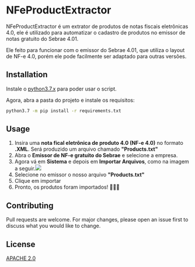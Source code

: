 # NFeProductExtractor

NFeProductExtractor é um extrator de produtos de notas fiscais eletrônicas 4.0, ele é utilizado para automatizar o cadastro de produtos no emissor de notas gratuito do Sebrae 4.01.

Ele feito para funcionar com o emissor do Sebrae 4.01, que utiliza o layout de NF-e 4.0, porém ele pode facilmente ser adaptado para outras versões.

## Installation

Instale o [python3.7.x](https://www.python.org/downloads/) para poder usar o script.

Agora, abra a pasta do projeto e instale os requisitos:

```bash
python3.7 -m pip install -r requirements.txt
```

## Usage

1. Insira uma **nota fical eletrônica de produto 4.0 (NF-e 4.0)** no formato **.XML**. Será produzido um arquivo chamado **"Products.txt"**
2. Abra o **Emissor de NF-e gratuito do Sebrae** e selecione a empresa.
1. Agora vá em **Sistema** e depois em **Importar Arquivos**, como na imagem a seguir.![](https://raw.githubusercontent.com/xandao6/NFeProductExtractor/master/imagesTutorial/img1.jpg?token=AFIVBVTFEFDUXZ66PFI6LM254BPIU)
1. Selecione no emissor o nosso arquivo **"Products.txt"**
1. Clique em importar
1. Pronto, os produtos foram importados! :clap::clap::clap:

## Contributing

Pull requests are welcome. For major changes, please open an issue first to discuss what you would like to change.

## License
[APACHE 2.0](https://github.com/xandao6/NFeProductExtractor/blob/master/LICENSE)
